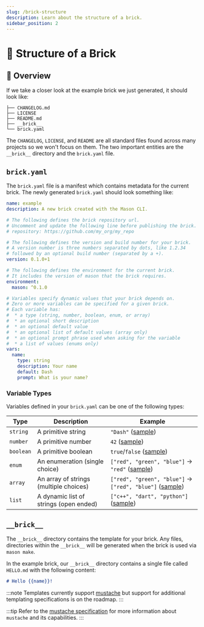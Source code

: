 ```yaml
---
slug: /brick-structure
description: Learn about the structure of a brick.
sidebar_position: 2
---
```


# 🧱 Structure of a Brick

## 🚀 Overview

If we take a closer look at the example brick we just generated, it should look like:

```
├── CHANGELOG.md
├── LICENSE
├── README.md
├── __brick__
└── brick.yaml
```

The `CHANGELOG`, `LICENSE`, and `README` are all standard files found across many projects so we won't focus on them. The two important entities are the `__brick__` directory and the `brick.yaml` file.

## `brick.yaml`

The `brick.yaml` file is a manifest which contains metadata for the current brick. The newly generated `brick.yaml` should look something like:

```yaml
name: example
description: A new brick created with the Mason CLI.

# The following defines the brick repository url.
# Uncomment and update the following line before publishing the brick.
# repository: https://github.com/my_org/my_repo

# The following defines the version and build number for your brick.
# A version number is three numbers separated by dots, like 1.2.34
# followed by an optional build number (separated by a +).
version: 0.1.0+1

# The following defines the environment for the current brick.
# It includes the version of mason that the brick requires.
environment:
  mason: ^0.1.0

# Variables specify dynamic values that your brick depends on.
# Zero or more variables can be specified for a given brick.
# Each variable has:
#  * a type (string, number, boolean, enum, or array)
#  * an optional short description
#  * an optional default value
#  * an optional list of default values (array only)
#  * an optional prompt phrase used when asking for the variable
#  * a list of values (enums only)
vars:
  name:
    type: string
    description: Your name
    default: Dash
    prompt: What is your name?
```

### Variable Types

Variables defined in your `brick.yaml` can be one of the following types:

| Type      | Description                            | Example                                                                                                                             |
| --------- | -------------------------------------- | ----------------------------------------------------------------------------------------------------------------------------------- |
| `string`  | A primitive string                     | `"Dash"` ([sample](https://github.com/felangel/mason/blob/master/bricks/app_icon/brick.yaml))                                       |
| `number`  | A primitive number                     | `42` ([sample](https://github.com/felangel/mason/blob/master/bricks/bio/brick.yaml))                                                |
| `boolean` | A primitive boolean                    | `true`/`false` ([sample](https://github.com/felangel/mason/blob/master/bricks/bio/brick.yaml))                                      |
| `enum`    | An enumeration (single choice)         | `["red", "green", "blue"]` -> `"red"` ([sample](https://github.com/felangel/mason/blob/master/bricks/favorite_color/brick.yaml))    |
| `array`   | An array of strings (multiple choices) | `["red", "green", "blue"]` -> `["red", "blue"]` ([sample](https://github.com/felangel/mason/blob/master/bricks/flavors/brick.yaml)) |
| `list`    | A dynamic list of strings (open ended) | `["c++", "dart", "python"]` ([sample](https://github.com/felangel/mason/blob/master/bricks/favorite_languages/brick.yaml))          |

## `__brick__`

The `__brick__` directory contains the template for your brick. Any files, directories within the `__brick__` will be generated when the brick is used via `mason make`.

In the example brick, our `__brick__` directory contains a single file called `HELLO.md` with the following content:

```md
# Hello {{name}}!
```

:::note
Templates currently support [mustache](https://mustache.github.io/) but support for additional templating specifications is on the roadmap.
:::

:::tip
Refer to the [mustache specification](https://mustache.github.io/mustache.5.html) for more information about `mustache` and its capabilities.
:::
